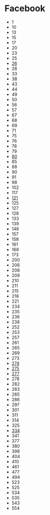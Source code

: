 # Facebook

- 1
- 10
- 13
- 15
- 17
- 20
- 23
- 25
- [26](../solutions/26.md)
- 28
- 33
- 38
- 43
- 44
- 49
- 50
- 56
- 57
- 67
- 68
- 69
- 71
- 75
- 76
- 78
- 79
- [80](../solutions/80.md)
- 85
- 88
- 90
- 91
- 98
- 102
- 117
- [121](../solutions/121.md)
- 125
- 127
- 128
- 133
- 139
- 146
- 157
- 158
- 161
- 168
- 173
- 200
- 206
- 208
- 209
- 210
- 211
- 215
- 218
- 221
- 234
- 235
- 236
- 238
- 252
- 253
- 257
- 261
- 265
- 269
- 273
- [274](../solutions/274.md)
- [275](../solutions/275.md)
- [277](../solutions/277.md)
- 278
- 282
- 283
- 285
- 286
- 297
- 301
- 311
- 314
- 325
- [334](../solutions/334.md)
- 341
- 377
- 380
- 398
- 404
- 410
- 461
- 477
- 494
- 523
- 525
- 534
- 535
- 543
- 554